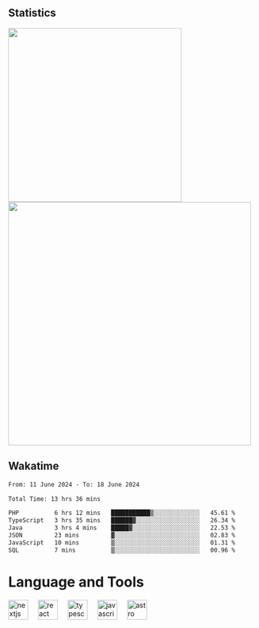 



## Statistics

<div>
  
  <img src="https://github-readme-stats.vercel.app/api/top-langs/?username=SaukiFutaki&theme=vue-dark&show_icons=true&hide_border=true&layout=compact" width="350">
  <img src="https://github-readme-streak-stats.herokuapp.com/?user=SaukiFutaki&theme=vue-dark&hide_border=true" width="490">
</div>



## Wakatime

<!--START_SECTION:waka-->

```txt
From: 11 June 2024 - To: 18 June 2024

Total Time: 13 hrs 36 mins

PHP          6 hrs 12 mins   ███████████▒░░░░░░░░░░░░░   45.61 %
TypeScript   3 hrs 35 mins   ██████▓░░░░░░░░░░░░░░░░░░   26.34 %
Java         3 hrs 4 mins    █████▓░░░░░░░░░░░░░░░░░░░   22.53 %
JSON         23 mins         ▓░░░░░░░░░░░░░░░░░░░░░░░░   02.83 %
JavaScript   10 mins         ▒░░░░░░░░░░░░░░░░░░░░░░░░   01.31 %
SQL          7 mins          ▒░░░░░░░░░░░░░░░░░░░░░░░░   00.96 %
```

<!--END_SECTION:waka-->

</div>

# Language and Tools

<div align="left">

  <img src="https://img.shields.io/badge/Next.js-000000?logo=nextdotjs&logoColor=white&style=for-the-badge" height="40" alt="nextjs logo"  />
  <img width="12" />
  <img src="https://img.shields.io/badge/React-61DAFB?logo=react&logoColor=black&style=for-the-badge" height="40" alt="react logo"  />
  <img width="12" />
  <img src="https://img.shields.io/badge/TypeScript-3178C6?logo=typescript&logoColor=white&style=for-the-badge" height="40" alt="typescript logo"  />
  <img width="12" />


  <img src="https://img.shields.io/badge/JavaScript-F7DF1E?logo=javascript&logoColor=black&style=for-the-badge" height="40" alt="javascript logo"  />
     <img width="12" />
    <img src="https://img.shields.io/badge/Astro-FF5D01?logo=astro&logoColor=black&style=for-the-badge" height="40" alt="astro logo"  />
</div>




